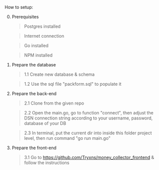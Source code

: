 How to setup:

0. Prerequisites
    > Postgres installed

    > Internet connection

    > Go installed

    > NPM installed


1. Prepare the database
    > 1.1 Create new database & schema

    > 1.2 Use the sql file "packform.sql" to populate it

    
2. Prepare the back-end
    > 2.1 Clone from the given repo

    > 2.2 Open the main.go, go to function "connect", then adjust the DSN connection string according to your username, password, database of your DB

    > 2.3 In terminal, put the current dir into inside this folder project level, then run command "go run main.go"

3. Prepare the front-end
    > 3.1 Go to https://github.com/Tryxns/money_collector_frontend & follow the instructions
